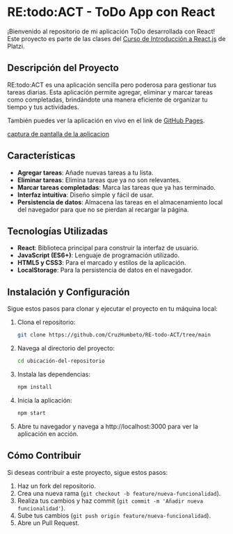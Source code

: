 # RE:todo:ACT - ToDo App con React

¡Bienvenido al repositorio de mi aplicación ToDo desarrollada con React! Este proyecto es parte de las clases del [Curso de Introducción a React.js](https://platzi.com/reactjs) de Platzi.

## Descripción del Proyecto

RE:todo:ACT es una aplicación sencilla pero poderosa para gestionar tus tareas diarias. Esta aplicación permite agregar, eliminar y marcar tareas como completadas, brindándote una manera eficiente de organizar tu tiempo y tus actividades.

También puedes ver la aplicación en vivo en el link de [GitHub Pages](https://cruzhumbeto.github.io/RE-todo-ACT/).

[captura de pantalla de la aplicacion]()

## Características

- **Agregar tareas**: Añade nuevas tareas a tu lista.
- **Eliminar tareas**: Elimina tareas que ya no son relevantes.
- **Marcar tareas completadas**: Marca las tareas que ya has terminado.
- **Interfaz intuitiva**: Diseño simple y fácil de usar.
- **Persistencia de datos**: Almacena las tareas en el almacenamiento local del navegador para que no se pierdan al recargar la página.

## Tecnologías Utilizadas

- **React**: Biblioteca principal para construir la interfaz de usuario.
- **JavaScript (ES6+)**: Lenguaje de programación utilizado.
- **HTML5 y CSS3**: Para el marcado y estilos de la aplicación.
- **LocalStorage**: Para la persistencia de datos en el navegador.

## Instalación y Configuración

Sigue estos pasos para clonar y ejecutar el proyecto en tu máquina local:

1. Clona el repositorio:

   ```bash
   git clone https://github.com/CruzHumbeto/RE-todo-ACT/tree/main
   ```

2. Navega al directorio del proyecto:
   ```bash
   cd ubicación-del-repositorio
   ```
3. Instala las dependencias:
   ```bash
   npm install
   ```
4. Inicia la aplicación:
   ```bash
   npm start
   ```
5. Abre tu navegador y navega a http://localhost:3000 para ver la aplicación en acción.

## Cómo Contribuir

Si deseas contribuir a este proyecto, sigue estos pasos:

1. Haz un fork del repositorio.
2. Crea una nueva rama (`git checkout -b feature/nueva-funcionalidad`).
3. Realiza tus cambios y haz commit (`git commit -m 'Añadir nueva funcionalidad'`).
4. Sube tus cambios (`git push origin feature/nueva-funcionalidad`).
5. Abre un Pull Request.
